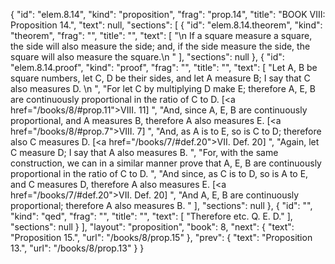 {
  "id": "elem.8.14",
  "kind": "proposition",
  "frag": "prop.14",
  "title": "BOOK VIII: Proposition 14.",
  "text": null,
  "sections": [
    {
      "id": "elem.8.14.theorem",
      "kind": "theorem",
      "frag": "",
      "title": "",
      "text": [
        "\n       If a square measure a square, the side will also measure the side; and, if the side measure the side, the square will also measure the square.\n      "
      ],
      "sections": null
    },
    {
      "id": "elem.8.14.proof",
      "kind": "proof",
      "frag": "",
      "title": "",
      "text": [
        "Let A, B be square numbers, let C, D be their sides, and let A measure B; I say that C also measures D. \n      ",
        "For let C by multiplying D make E; therefore A, E, B are continuously proportional in the ratio of C to D. [<a href=\"/books/8/#prop.11\">VIII. 11</a>] ",
        "And, since A, E, B are continuously proportional, and A measures B, therefore A also measures E. [<a href=\"/books/8/#prop.7\">VIII. 7</a>] ",
        "And, as A is to E, so is C to D; therefore also C measures D. [<a href=\"/books/7/#def.20\">VII. Def. 20</a>] ",
        "Again, let C measure D; I say that A also measures B. ",
        "For, with the same construction, we can in a similar manner prove that A, E, B are continuously proportional in the ratio of C to D. ",
        "And since, as C is to D, so is A to E, and C measures D, therefore A also measures E. [<a href=\"/books/7/#def.20\">VII. Def. 20</a>] ",
        "And A, E, B are continuously proportional; therefore A also measures B. "
      ],
      "sections": null
    },
    {
      "id": "",
      "kind": "qed",
      "frag": "",
      "title": "",
      "text": [
        "Therefore etc. Q. E. D."
      ],
      "sections": null
    }
  ],
  "layout": "proposition",
  "book": 8,
  "next": {
    "text": "Proposition 15.",
    "url": "/books/8/prop.15"
  },
  "prev": {
    "text": "Proposition 13.",
    "url": "/books/8/prop.13"
  }
}
